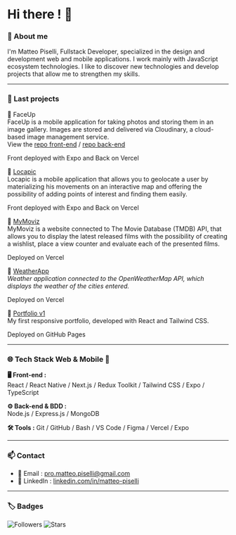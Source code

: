 # Hi there ! 👋

### 🧾 About me


I'm Matteo Piselli, Fullstack Developer, specialized in the design and development web and mobile applications. I work mainly with JavaScript ecosystem technologies. I like to discover new technologies and develop projects that allow me to strengthen my skills.

---

### 🚀 Last projects
🔹 FaceUp  
   FaceUp is a mobile application for taking photos and storing them in an image gallery. Images are stored and delivered via Cloudinary, a cloud-based image management service.  
   View the [repo front-end](https://github.com/MatteoPiselli/faceup-frontend) / [repo back-end](https://github.com/MatteoPiselli/faceup-backend)

  Front deployed with Expo and Back on Vercel  

🔹 [Locapic](https://github.com/MatteoPiselli/locapic-frontend)  
   Locapic is a mobile application that allows you to geolocate a user by materializing his movements on an interactive map and offering the possibility of adding points of interest and finding them easily.

  Front deployed with Expo and Back on Vercel

🔹 [MyMoviz](https://mymoviz-frontend-matteo-pisellis-projects.vercel.app/)  
  MyMoviz is a website connected to The Movie Database (TMDB) API, that allows you to display the latest released films with the possibility of creating a wishlist, place a view counter and evaluate each of the presented films.
     
  Deployed on Vercel

🔹 [WeatherApp](https://weatherapp-frontend-matteo-pisellis-projects.vercel.app/)  
  *Weather application connected to the OpenWeatherMap API, which displays the weather of the cities entered.*
  
  Deployed on Vercel
  
🔹 [Portfolio v1](https://matteopiselli.github.io/react-portfolio/)  
  My first responsive portfolio, developed with React and Tailwind CSS.

  Deployed on GitHub Pages

---

### 🌐 Tech Stack Web & Mobile 📱

**🖥 Front-end :**  
React / React Native / Next.js / Redux Toolkit / Tailwind CSS / Expo / TypeScript

**⚙ Back-end & BDD :**  
Node.js / Express.js / MongoDB

**🛠 Tools :**
Git / GitHub / Bash / VS Code / Figma / Vercel / Expo

---

### 📫 Contact

- 📧 Email : [pro.matteo.piselli@gmail.com](mailto:pro.matteo.piselli@gmail.com)  
- 💼 LinkedIn : [linkedin.com/in/matteo-piselli](https://www.linkedin.com/in/matteo-piselli)  

---

### 🏷️ Badges

![Followers](https://img.shields.io/github/followers/MatteoPiselli?label=Abonnés&style=social)
![Stars](https://img.shields.io/github/stars/MatteoPiselli?style=social)
